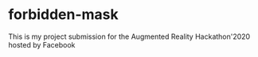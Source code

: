 # forbidden-mask
This is my project submission for the Augmented Reality Hackathon'2020 hosted by Facebook 
